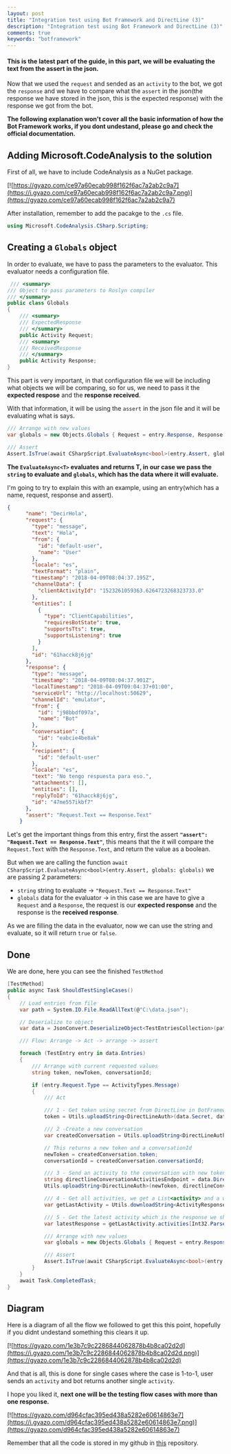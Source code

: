 ```yaml
---
layout: post
title: "Integration test using Bot Framework and DirectLine (3)"
description: "Integration test using Bot Framework and DirectLine (3)"
comments: true
keywords: "botframework"
---
```

#### This is the latest part of the guide, in this part, we will be evaluating the text from the assert in the json.

Now that we used the `request` and sended as an `activity` to the bot, we got the `response` and we have to compare what the `assert` in the json(the response we have stored in the json, this is the expected response) with the response we got from the bot.

**The following explanation won't cover all the basic information of how the Bot Framework works, if you dont undestand, please go and check the official documentation.**

## Adding Microsoft.CodeAnalysis to the solution

First of all, we have to include CodeAnalysis as a NuGet package.

[![https://gyazo.com/ce97a60ecab998f162f6ac7a2ab2c9a7](https://i.gyazo.com/ce97a60ecab998f162f6ac7a2ab2c9a7.png)](https://gyazo.com/ce97a60ecab998f162f6ac7a2ab2c9a7)

After installation, remember to add the pacakge to the `.cs` file.


```csharp
using Microsoft.CodeAnalysis.CSharp.Scripting;
```

## Creating a `Globals` object

In order to evaluate, we have to pass the parameters to the evaluator. This evaluator needs a configuration file.

``` csharp
 /// <summary>
/// Object to pass parameters to Roslyn compiler
/// </summary>
public class Globals
{
    /// <summary>
    /// ExpectedResponse
    /// </summary>
    public Activity Request;
    /// <summary>
    /// ReceivedResponse
    /// </summary>
    public Activity Response;
}
```

This part is very important, in that configuration file we will be including what objects we will be comparing, so for us, we need to pass it the **expected respose** and the **response received**.

With that information, it will be using the `assert` in the json file and it will be evaluating what is says.

``` csharp
/// Arrange with new values
var globals = new Objects.Globals { Request = entry.Response, Response = latestResponse };

/// Assert
Assert.IsTrue(await CSharpScript.EvaluateAsync<bool>(entry.Assert, globals: globals));
```

**The `EvaluateAsync<T>` evaluates and returns T, in our case we pass the `string` to evaluate and `globals`, which has the data where it will evaluate.**

I'm going to try to explain this with an example, using an entry(which has a name, request, response and assert).

```json
{
      "name": "DecirHola",
      "request": {
        "type": "message",
        "text": "Hola",
        "from": {
          "id": "default-user",
          "name": "User"
        },
        "locale": "es",
        "textFormat": "plain",
        "timestamp": "2018-04-09T08:04:37.195Z",
        "channelData": {
          "clientActivityId": "1523261059363.6264723268323733.0"
        },
        "entities": [
          {
            "type": "ClientCapabilities",
            "requiresBotState": true,
            "supportsTts": true,
            "supportsListening": true
          }
        ],
        "id": "61hacck8j6jg"
      },
      "response": {
        "type": "message",
        "timestamp": "2018-04-09T08:04:37.901Z",
        "localTimestamp": "2018-04-09T09:04:37+01:00",
        "serviceUrl": "http://localhost:50629",
        "channelId": "emulator",
        "from": {
          "id": "j98bbdf097a",
          "name": "Bot"
        },
        "conversation": {
          "id": "eabcie4be8ak"
        },
        "recipient": {
          "id": "default-user"
        },
        "locale": "es",
        "text": "No tengo respuesta para eso.",
        "attachments": [],
        "entities": [],
        "replyToId": "61hacck8j6jg",
        "id": "47me557ikbf7"
      },
      "assert": "Request.Text == Response.Text"
    }
```

Let's get the important things from this entry, first the assert **`"assert": "Request.Text == Response.Text"`**, this means that the it will compare the `Request.Text` with the `Response.Text`, and return the value as a boolean.

But when we are calling the function `await CSharpScript.EvaluateAsync<bool>(entry.Assert, globals: globals)` we are passing 2 parameters:

- `string` string to evaluate -> `"Request.Text == Response.Text"`
- `globals` data for the evaluator -> in this case we are have to give a `Request` and a `Response`, the request is our **expected response** and the response is the **received response**.

As we are filling the data in the evaluator, now we can use the string and evaluate, so it will return `true` or `false`.

## Done

We are done, here you can see the finished `TestMethod`

```csharp
[TestMethod]
public async Task ShouldTestSingleCases()
{
    // Load entries from file
    var path = System.IO.File.ReadAllText(@"C:\data.json");

    // Deserialize to object
    var data = JsonConvert.DeserializeObject<TestEntriesCollection>(path);

    /// Flow: Arrange -> Act -> arrange -> assert

    foreach (TestEntry entry in data.Entries)
    {
        /// Arrange with current requested values
        string token, newToken, conversationId;

        if (entry.Request.Type == ActivityTypes.Message)
        {
            /// Act

            /// 1 - Get token using secret from DirectLine in BotFramework panel
            token = Utils.uploadString<DirectLineAuth>(data.Secret, data.DirectLineGenerateTokenEndpoint, "").token;

            /// 2 -Create a new conversation
            var createdConversation = Utils.uploadString<DirectLineAuth>(token, data.DirectLineConversationEndpoint, "");

            // This returns a new token and a conversationId
            newToken = createdConversation.token;
            conversationId = createdConversation.conversationId;

            /// 3 - Send an activity to the conversation with new token and conversationId
            string directlineConversationActivitiesEndpoint = data.DirectLineConversationEndpoint + conversationId + "/activities";
            Utils.uploadString<DirectLineAuth>(newToken, directlineConversationActivitiesEndpoint, JsonConvert.SerializeObject(entry.Request));

            /// 4 - Get all activities, we get a List<activity> and a watermark
            var getLastActivity = Utils.downloadString<ActivityResponse>(newToken, directlineConversationActivitiesEndpoint);

            /// 5 - Get the latest activity which is the response we should be expecting
            var latestResponse = getLastActivity.activities[Int32.Parse(getLastActivity.watermark)];

            /// Arrange with new values
            var globals = new Objects.Globals { Request = entry.Response, Response = latestResponse };

            /// Assert
            Assert.IsTrue(await CSharpScript.EvaluateAsync<bool>(entry.Assert, globals: globals));
        }
    }
    await Task.CompletedTask;
}
```

## Diagram

Here is a diagram of all the flow we followed to get this this point, hopefully if you didnt undestand something this clears it up.

[![https://gyazo.com/1e3b7c9c2286844062878b4b8ca02d2d](https://i.gyazo.com/1e3b7c9c2286844062878b4b8ca02d2d.png)](https://gyazo.com/1e3b7c9c2286844062878b4b8ca02d2d)


And that is all, this is done for single cases where the case is 1-to-1, user sends an `activity` and bot returns another single `activity`.

I hope you liked it, **next one will be the testing flow cases with more than one response.**

[![https://gyazo.com/d964cfac395ed438a5282e60614863e7](https://i.gyazo.com/d964cfac395ed438a5282e60614863e7.png)](https://gyazo.com/d964cfac395ed438a5282e60614863e7)

Remember that all the code is stored in my github in [this](https://github.com/emimontesdeoca/integration-test-directline-bot-framework) repository.
